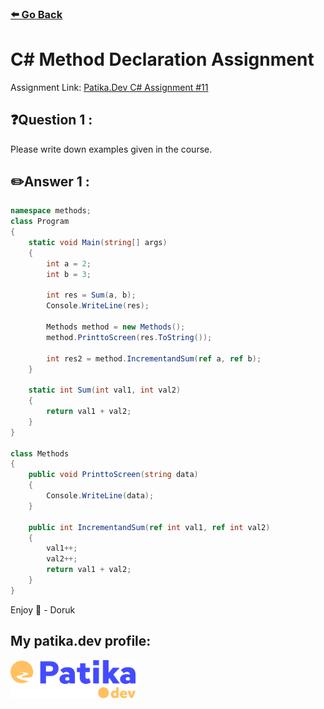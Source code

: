 ### [⬅️ Go Back](../../README.md)

# C# Method Declaration Assignment

Assignment Link: [Patika.Dev C# Assignment #11](https://app.patika.dev/courses/csharp-101/1-metot-nedir)

## ❓Question 1 :

Please write down examples given in the course.

## ✏️Answer 1 :

```c#
namespace methods;
class Program
{
    static void Main(string[] args)
    {
        int a = 2;
        int b = 3;

        int res = Sum(a, b);
        Console.WriteLine(res);

        Methods method = new Methods();
        method.PrinttoScreen(res.ToString());

        int res2 = method.IncrementandSum(ref a, ref b);
    }

    static int Sum(int val1, int val2)
    {
        return val1 + val2;
    }
}

class Methods
{
    public void PrinttoScreen(string data)
    {
        Console.WriteLine(data);
    }

    public int IncrementandSum(ref int val1, ref int val2)
    {
        val1++;
        val2++;
        return val1 + val2;
    }
}
```

Enjoy 🚀 - Doruk

## My patika.dev profile:

<a href="https://app.patika.dev/kaolin"><img src="../../assets/newPatikaLogo.svg" width=200/></a>
